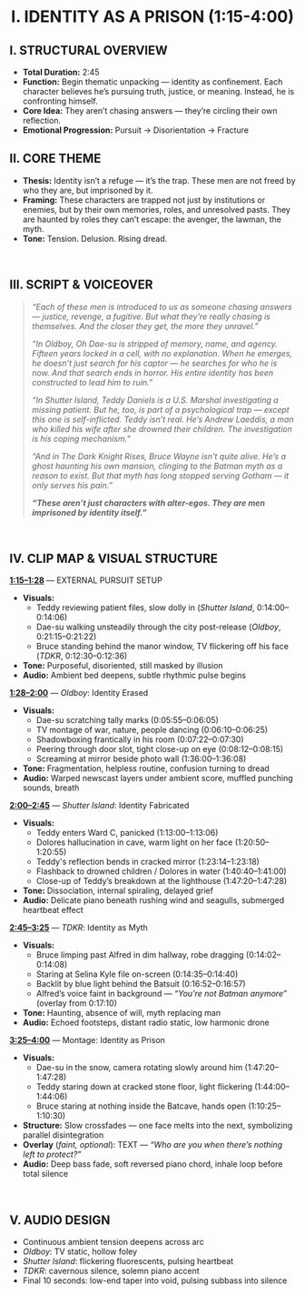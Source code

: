 <h1 align="center">I. IDENTITY AS A PRISON (1:15-4:00)</h1>

## I. STRUCTURAL OVERVIEW

- **Total Duration:** 2:45
- **Function:** Begin thematic unpacking — identity as confinement. Each character believes he’s pursuing truth, justice, or meaning. Instead, he is confronting himself.
- **Core Idea:** They aren’t chasing answers — they’re circling their own reflection.
- **Emotional Progression:** Pursuit → Disorientation → Fracture
&nbsp;


## II. CORE THEME 
- **Thesis:** Identity isn’t a refuge — it’s the trap. These men are not freed by who they are, but imprisoned by it.
- **Framing:** These characters are trapped not just by institutions or enemies, but by their own memories, roles, and unresolved pasts. They are haunted by roles they can’t escape: the avenger, the lawman, the myth.
- **Tone:** Tension. Delusion. Rising dread.


&nbsp;


## III. SCRIPT & VOICEOVER
> _“Each of these men is introduced to us as someone chasing answers — justice, revenge, a fugitive. But what they’re really chasing is themselves. And the closer they get, the more they unravel.”_
> 
> _“In Oldboy, Oh Dae-su is stripped of memory, name, and agency. Fifteen years locked in a cell, with no explanation. When he emerges, he doesn’t just search for his captor — he searches for who he is now. And that search ends in horror. His entire identity has been constructed to lead him to ruin.”_
> 
> _“In Shutter Island, Teddy Daniels is a U.S. Marshal investigating a missing patient. But he, too, is part of a psychological trap — except this one is self-inflicted. Teddy isn’t real. He’s Andrew Laeddis, a man who killed his wife after she drowned their children. The investigation is his coping mechanism.”_
> 
> _“And in The Dark Knight Rises, Bruce Wayne isn’t quite alive. He’s a ghost haunting his own mansion, clinging to the Batman myth as a reason to exist. But that myth has long stopped serving Gotham — it only serves his pain.”_
>
> _**“These aren’t just characters with alter-egos. They are men imprisoned by identity itself.”**_


&nbsp;


## IV. CLIP MAP & VISUAL STRUCTURE

**<ins>1:15–1:28</ins>** — EXTERNAL PURSUIT SETUP
- **Visuals:**
  - Teddy reviewing patient files, slow dolly in (_Shutter Island_, 0:14:00–0:14:06)
  - Dae-su walking unsteadily through the city post-release (_Oldboy_, 0:21:15–0:21:22)
  - Bruce standing behind the manor window, TV flickering off his face (_TDKR_, 0:12:30–0:12:36)
- **Tone:** Purposeful, disoriented, still masked by illusion
- **Audio:** Ambient bed deepens, subtle rhythmic pulse begins

**<ins>1:28–2:00</ins>** — _Oldboy_: Identity Erased
- **Visuals:**
  - Dae-su scratching tally marks (0:05:55–0:06:05)
  - TV montage of war, nature, people dancing (0:06:10–0:06:25)
  - Shadowboxing frantically in his room (0:07:22–0:07:30)
  - Peering through door slot, tight close-up on eye (0:08:12–0:08:15)
  - Screaming at mirror beside photo wall (1:36:00–1:36:08)
- **Tone:** Fragmentation, helpless routine, confusion turning to dread
- **Audio:** Warped newscast layers under ambient score, muffled punching sounds, breath

**<ins>2:00–2:45</ins>** — _Shutter Island_: Identity Fabricated
- **Visuals:**
  - Teddy enters Ward C, panicked (1:13:00–1:13:06)
  - Dolores hallucination in cave, warm light on her face (1:20:50–1:20:55)
  - Teddy's reflection bends in cracked mirror (1:23:14–1:23:18)
  - Flashback to drowned children / Dolores in water (1:40:40–1:41:00)
  - Close-up of Teddy’s breakdown at the lighthouse (1:47:20–1:47:28)
- **Tone:** Dissociation, internal spiraling, delayed grief
- **Audio:** Delicate piano beneath rushing wind and seagulls, submerged heartbeat effect

**<ins>2:45–3:25</ins>** — _TDKR_: Identity as Myth
- **Visuals:**
  - Bruce limping past Alfred in dim hallway, robe dragging (0:14:02–0:14:08)
  - Staring at Selina Kyle file on-screen (0:14:35–0:14:40)
  - Backlit by blue light behind the Batsuit (0:16:52–0:16:57)
  - Alfred’s voice faint in background — _“You’re not Batman anymore”_ (overlay from 0:17:10)
- **Tone:** Haunting, absence of will, myth replacing man
- **Audio:** Echoed footsteps, distant radio static, low harmonic drone

**<ins>3:25–4:00</ins>** — Montage: Identity as Prison
- **Visuals:**
  - Dae-su in the snow, camera rotating slowly around him (1:47:20–1:47:28)
  - Teddy staring down at cracked stone floor, light flickering (1:44:00–1:44:06)
  - Bruce staring at nothing inside the Batcave, hands open (1:10:25–1:10:30)
- **Structure:** Slow crossfades — one face melts into the next, symbolizing parallel disintegration
- **Overlay** (_faint, optional_): TEXT — _“Who are you when there’s nothing left to protect?”_
- **Audio:** Deep bass fade, soft reversed piano chord, inhale loop before total silence

&nbsp;

## V. AUDIO DESIGN
- Continuous ambient tension deepens across arc
- _Oldboy_: TV static, hollow foley
- _Shutter Island_: flickering fluorescents, pulsing heartbeat
- _TDKR_: cavernous silence, solemn piano accent
- Final 10 seconds: low-end taper into void, pulsing subbass into silence



